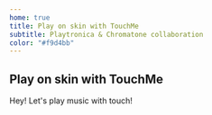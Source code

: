 ```yaml
---
home: true
title: Play on skin with TouchMe
subtitle: Playtronica & Chromatone collaboration
color: "#f9d4bb"
---
```


## Play on skin with TouchMe

Hey! Let's play music with touch!
